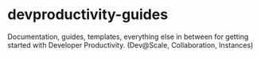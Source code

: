 # devproductivity-guides
Documentation, guides, templates, everything else in between for getting started with Developer Productivity. (Dev@Scale, Collaboration, Instances)
